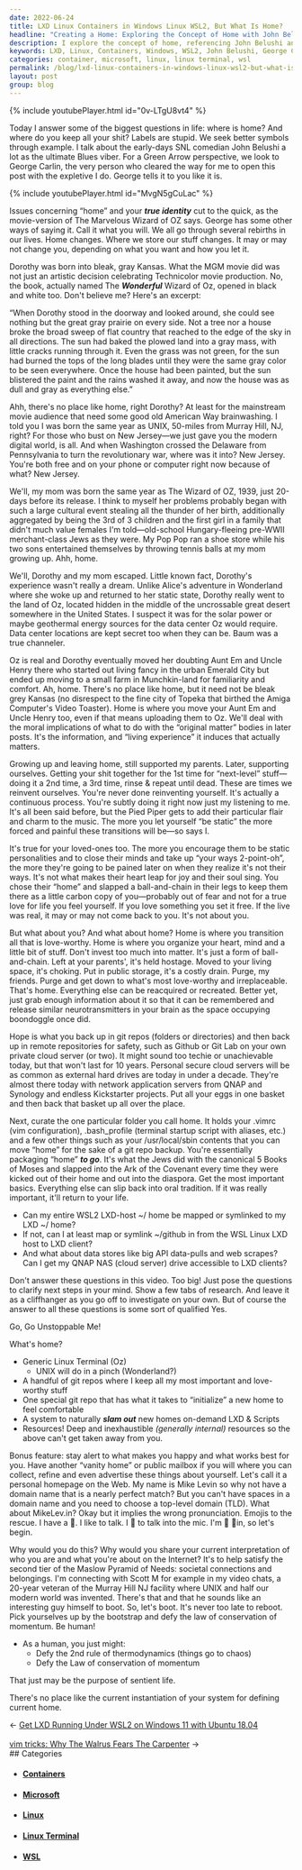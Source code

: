 ```yaml
---
date: 2022-06-24
title: LXD Linux Containers in Windows Linux WSL2, But What Is Home?
headline: "Creating a Home: Exploring the Concept of Home with John Belushi and George Carlin"
description: I explore the concept of home, referencing John Belushi and George Carlin to illustrate how labels are unnecessary. I compare the book The Wonderful Wizard of Oz and the MGM movie, and discuss how my mother escaped her home life in the same year as the movie. I conclude that home is where you make it, and that I am continuously reinventing myself and encouraging my loved-ones to do the same. To create a new home, I'm developing a special git repo, creating a personal homepage.
keywords: LXD, Linux, Containers, Windows, WSL2, John Belushi, George Carlin, Labels, The Wonderful Wizard of Oz, MGM Movie, Home, Reinventing, Git Repos, Linux Terminal, UNIX, Private Cloud Server, Remote Repositories, Generic, Information, Experiences, Scott M.
categories: container, microsoft, linux, linux terminal, wsl
permalink: /blog/lxd-linux-containers-in-windows-linux-wsl2-but-what-is-home/
layout: post
group: blog
---
```



{% include youtubePlayer.html id="0v-LTgU8vt4" %}

Today I answer some of the biggest questions in life: where is home? And where
do you keep all your shit? Labels are stupid. We seek better symbols through
example. I talk about the early-days SNL comedian John Belushi a lot as the
ultimate Blues viber. For a Green Arrow perspective, we look to George Carlin,
the very person who cleared the way for me to open this post with the expletive
I do. George tells it to you like it is.

{% include youtubePlayer.html id="MvgN5gCuLac" %}

Issues concerning “home” and your ***true identity*** cut to the quick, as the
movie-version of The Marvelous Wizard of OZ says. George has some other ways of
saying it. Call it what you will. We all go through several rebirths in our
lives. Home changes. Where we store our stuff changes. It may or may not change
you, depending on what you want and how you let it.

Dorothy was born into bleak, gray Kansas. What the MGM movie did was not just
an artistic decision celebrating Technicolor movie production. No, the book,
actually named The ***Wonderful*** Wizard of Oz, opened in black and white too.
Don't believe me? Here's an excerpt:

“When Dorothy stood in the doorway and looked around, she could see nothing but
the great gray prairie on every side. Not a tree nor a house broke the broad
sweep of flat country that reached to the edge of the sky in all directions.
The sun had baked the plowed land into a gray mass, with little cracks running
through it. Even the grass was not green, for the sun had burned the tops of
the long blades until they were the same gray color to be seen everywhere. Once
the house had been painted, but the sun blistered the paint and the rains
washed it away, and now the house was as dull and gray as everything else.”

Ahh, there's no place like home, right Dorothy? At least for the mainstream
movie audience that need some good old American Way brainwashing. I told you I
was born the same year as UNIX, 50-miles from Murray Hill, NJ, right? For those
who bust on New Jersey—we just gave you the modern digital world, is all. And
when Washington crossed the Delaware from Pennsylvania to turn the
revolutionary war, where was it into? New Jersey. You're both free and on your
phone or computer right now because of what? New Jersey.

We'll, my mom was born the same year as The Wizard of OZ, 1939, just 20-days
before its release. I think to myself her problems probably began with such a
large cultural event stealing all the thunder of her birth, additionally
aggregated by being the 3rd of 3 children and the first girl in a family that
didn't much value females I'm told—old-school Hungary-fleeing pre-WWII
merchant-class Jews as they were. My Pop Pop ran a shoe store while his two
sons entertained themselves by throwing tennis balls at my mom growing up. Ahh,
home.

We'll, Dorothy and my mom escaped. Little known fact, Dorothy's experience
wasn't really a dream. Unlike Alice's adventure in Wonderland where she woke up
and returned to her static state, Dorothy really went to the land of Oz,
located hidden in the middle of the uncrossable great desert somewhere in the
United States. I suspect it was for the solar power or maybe geothermal energy
sources for the data center Oz would require. Data center locations are kept
secret too when they can be. Baum was a true channeler.

Oz is real and Dorothy eventually moved her doubting Aunt Em and Uncle Henry
there who started out living fancy in the urban Emerald City but ended up
moving to a small farm in Munchkin-land for familiarity and comfort. Ah, home.
There's no place like home, but it need not be bleak grey Kansas (no disrespect
to the fine city of Topeka that birthed the Amiga Computer's Video Toaster).
Home is where you move your Aunt Em and Uncle Henry too, even if that means
uploading them to Oz. We'll deal with the moral implications of what to do with
the “original matter” bodies in later posts. It's the information, and “living
experience” it induces that actually matters.

Growing up and leaving home, still supported my parents. Later, supporting
ourselves. Getting your shit together for the 1st time for “next-level”
stuff—doing it a 2nd time, a 3rd time, rinse & repeat until dead. These are
times we reinvent ourselves. You're never done reinventing yourself. It's
actually a continuous process. You're subtly doing it right now just my
listening to me. It's all been said before, but the Pied Piper gets to add
their particular flair and charm to the music. The more you let yourself “be
static” the more forced and painful these transitions will be—so says I.

It's true for your loved-ones too. The more you encourage them to be static
personalities and to close their minds and take up “your ways 2-point-oh”, the
more they're going to be pained later on when they realize it's not their ways.
It's not what makes their heart leap for joy and their soul sing. You chose
their “home” and slapped a ball-and-chain in their legs to keep them there as a
little carbon copy of you—probably out of fear and not for a true love for life
you feel yourself. If you love something you set it free. If the live was real,
it may or may not come back to you. It's not about you.

But what about you? And what about home? Home is where you transition all that
is love-worthy. Home is where you organize your heart, mind and a little bit of
stuff. Don't invest too much into matter. It's just a form of ball-and-chain.
Left at your parents', it's held hostage. Moved to your living space, it's
choking. Put in public storage, it's a costly drain. Purge, my friends. Purge
and get down to what's most love-worthy and irreplaceable. That's home.
Everything else can be reacquired or recreated. Better yet, just grab enough
information about it so that it can be remembered and release similar
neurotransmitters in your brain as the space occupying boondoggle once did.

Hope is what you back up in git repos (folders or directories) and then back up
in remote repositories for safety, such as Github or Git Lab on your own
private cloud server (or two). It might sound too techie or unachievable today,
but that won't last for 10 years. Personal secure cloud servers will be as
common as external hard drives are today in under a decade. They're almost
there today with network application servers from QNAP and Synology and endless
Kickstarter projects. Put all your eggs in one basket and then back that basket
up all over the place.

Next, curate the one particular folder you call home. It holds your .vimrc (vim
configuration), .bash_profile (terminal startup script with aliases, etc.) and
a few other things such as your /usr/local/sbin contents that you can move
“home” for the sake of a git repo backup. You're essentially packaging “home”
***to go***. It's what the Jews did with the canonical 5 Books of Moses and
slapped into the Ark of the Covenant every time they were kicked out of their
home and out into the diaspora. Get the most important basics. Everything else
can slip back into oral tradition. If it was really important, it'll return to
your life.

- Can my entire WSL2 LXD-host ~/ home be mapped or symlinked to my LXD ~/ home?
- If not, can I at least map or symlink ~/github in from the WSL Linux LXD host
  to LXD client?
- And what about data stores like big API data-pulls and web scrapes? Can I get
  my QNAP NAS (cloud server) drive accessible to LXD clients?

Don't answer these questions in this video. Too big! Just pose the questions to
clarify next steps in your mind. Show a few tabs of research. And leave it as a
cliffhanger as you go off to investigate on your own. But of course the answer
to all these questions is some sort of qualified Yes.

Go, Go Unstoppable Me!

What's home?

- Generic Linux Terminal (Oz)
  - UNIX will do in a pinch (Wonderland?)
- A handful of git repos where I keep all my most important and love-worthy
  stuff
- One special git repo that has what it takes to “initialize” a new home to
  feel comfortable
- A system to naturally ***slam out*** new homes on-demand LXD & Scripts
- Resources! Deep and inexhaustible *(generally internal)* resources so the
  above can't get taken away from you.

Bonus feature: stay alert to what makes you happy and what works best for you.
Have another “vanity home” or public mailbox if you will where you can collect,
refine and even advertise these things about yourself. Let's call it a personal
homepage on the Web. My name is Mike Levin so why not have a domain name that
is a nearly perfect match? But you can't have spaces in a domain name and you
need to choose a top-level domain (TLD). What about MikeLev.in? Okay but it
implies the wrong pronunciation. Emojis to the rescue. I have a 🎤. I like to
talk. I 💙 to talk into the mic. I'm 🎤 💙in, so let's begin.

Why would you do this? Why would you share your current interpretation of who
you are and what you're about on the Internet? It's to help satisfy the second
tier of the Maslow Pyramid of Needs: societal connections and belongings. I'm
connecting with Scott M for example in my video chats, a 20-year veteran of the
Murray Hill NJ facility where UNIX and half our modern world was invented.
There's that and that he sounds like an interesting guy himself to boot. So,
let's boot. It's never too late to reboot. Pick yourselves up by the bootstrap
and defy the law of conservation of momentum. Be human!

- As a human, you just might:
  - Defy the 2nd rule of thermodynamics (things go to chaos)
  - Defy the Law of conservation of momentum

That just may be the purpose of sentient life.

There's no place like the current instantiation of your system for defining
current home.


<div class="arrow-links"><div class="post-nav-prev"><span class="arrow">&larr;&nbsp;</span><a href="/blog/get-lxd-running-under-wsl2-on-windows-11-with-ubuntu-18-04/">Get LXD Running Under WSL2 on Windows 11 with Ubuntu 18.04</a></div> &nbsp; <div class="post-nav-next"><a href="/blog/vim-tricks-why-the-walrus-fears-the-carpenter/">vim tricks: Why The Walrus Fears The Carpenter</a><span class="arrow">&nbsp;&rarr;</span></div></div>
## Categories

<ul>
<li><h4><a href='/container/'>Containers</a></h4></li>
<li><h4><a href='/microsoft/'>Microsoft</a></h4></li>
<li><h4><a href='/linux/'>Linux</a></h4></li>
<li><h4><a href='/linux-terminal/'>Linux Terminal</a></h4></li>
<li><h4><a href='/wsl/'>WSL</a></h4></li></ul>